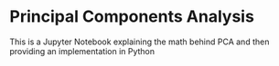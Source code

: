 # Principal Components Analysis

This is a Jupyter Notebook explaining the math behind PCA and then providing an implementation in Python
